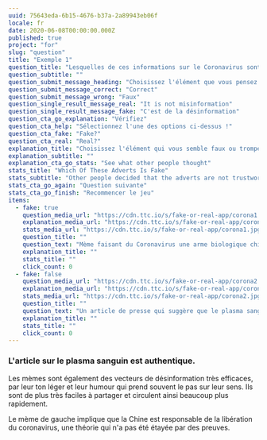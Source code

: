 ```yaml
---
uuid: 75643eda-6b15-4676-b37a-2a89943eb06f
locale: fr
date: 2020-06-08T00:00:00.000Z
published: true
project: "for"
slug: "question"
title: "Exemple 1"
question_title: "Lesquelles de ces informations sur le Coronavirus sont fausses?"
question_subtitle: ""
question_submit_message_heading: "Choisissez l'élément que vous pensez être faux ou trompeur"
question_submit_message_correct: "Correct"
question_submit_message_wrong: "Faux"
question_single_result_message_real: "It is not misinformation"
question_single_result_message_fake: "C'est de la désinformation"
question_cta_go_explanation: "Vérifiez"
question_cta_help: "Sélectionnez l'une des options ci-dessus !"
question_cta_fake: "Fake?"
question_cta_real: "Real?"
explanation_title: "Choisissez l'élément qui vous semble faux ou trompeur"
explanation_subtitle: ""
explanation_cta_go_stats: "See what other people thought"
stats_title: "Which Of These Adverts Is Fake"
stats_subtitle: "Other people decided that the adverts are not trustworthy"
stats_cta_go_again: "Question suivante"
stats_cta_go_finish: "Recommencer le jeu"
items:
  - fake: true
    question_media_url: "https://cdn.ttc.io/s/fake-or-real-app/corona1.jpg"
    explanation_media_url: "https://cdn.ttc.io/s/fake-or-real-app/corona1.jpg"
    stats_media_url: "https://cdn.ttc.io/s/fake-or-real-app/corona1.jpg"
    question_title: ""
    question_text: "Mème faisant du Coronavirus une arme biologique chinoise"
    explanation_title: ""
    stats_title: ""
    click_count: 0
  - fake: false
    question_media_url: "https://cdn.ttc.io/s/fake-or-real-app/corona2.jpg"
    explanation_media_url: "https://cdn.ttc.io/s/fake-or-real-app/corona2.jpg"
    stats_media_url: "https://cdn.ttc.io/s/fake-or-real-app/corona2.jpg"
    question_title: ""
    question_text: "Un article de presse qui suggère que le plasma sanguin pourrait aider à guérir le coronavirus"
    explanation_title: ""
    stats_title: ""
    click_count: 0
---
```


### L'article sur le plasma sanguin est authentique.

Les mèmes sont également des vecteurs de désinformation très efficaces, par leur ton léger et leur humour qui prend souvent le pas sur leur sens. Ils sont de plus très faciles à partager et circulent ainsi beaucoup plus rapidement.

Le mème de gauche implique que la Chine est responsable de la libération du coronavirus, une théorie qui n'a pas été étayée par des preuves.

